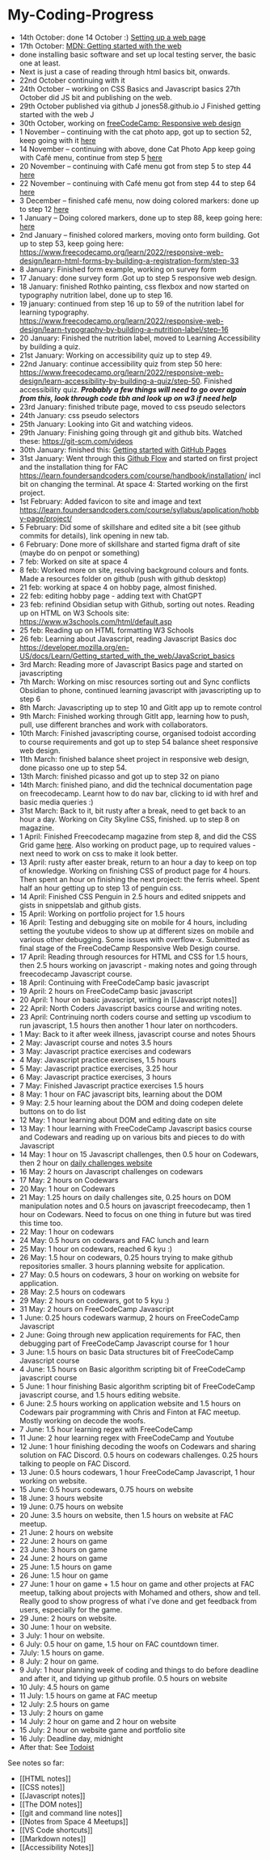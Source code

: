 # My-Coding-Progress


- 14th October: done 14 October :) [Setting up a web page](https://oliverjam.es/blog/complete-guide-to-making-web-pages/)
- 17th October: [MDN: Getting started with the web](https://developer.mozilla.org/en-US/docs/Learn/Getting_started_with_the_web)
- done installing basic software and set up local testing server, the basic one at least. 
- Next is just a case of reading through html basics bit, onwards. 
- 22nd October continuing with it
 - 24th October – working on CSS Basics and Javascript basics 27th October did JS bit and publishing on the web. 
 - 29th October published via github J jones58.github.io J  Finished getting started with the web J
 - 30th October, working on 	[freeCodeCamp: Responsive web design](https://www.freecodecamp.org/learn/2022/responsive-web-design/)
 - 1 November – continuing with the cat photo app, got up to section 52, keep going with it [here](https://www.freecodecamp.org/learn/2022/responsive-web-design/)
 - 14 November – continuing with above, done Cat Photo App keep going with Café menu, continue from step 5 [here](https://www.freecodecamp.org/learn/2022/responsive-web-design/)
 - 20 November – continuing with Café menu got from step 5 to step 44 [here](https://www.freecodecamp.org/learn/2022/responsive-web-design/)
 - 22 November – continuing with Café menu got from step 44 to step 64 [here](https://www.freecodecamp.org/learn/2022/responsive-web-design/)
 - 3 December – finished café menu, now doing colored markers: done up to step 12 [here](https://www.freecodecamp.org/learn/2022/responsive-web-design/learn-css-colors-by-building-a-set-of-colored-markers/step-13)
 - 1 January – Doing colored markers, done up to step 88, keep going here: [here](https://www.freecodecamp.org/learn/2022/responsive-web-design/learn-css-colors-by-building-a-set-of-colored-markers/step-13)
 - 2nd January – finished colored markers, moving onto form building. Got up to step 53, keep going here: <https://www.freecodecamp.org/learn/2022/responsive-web-design/learn-html-forms-by-building-a-registration-form/step-33> 
 - 8 January: Finished form example, working on survey form 
 - 17 January: done survey form .Got up to step 5 responsive web design. 
 - 18 January: finished Rothko painting, css flexbox and now started on typography nutrition label, done up to step 16. 
 - 19 january:  continued from step 16 up to 59 of the nutrition label for learning typography.  <https://www.freecodecamp.org/learn/2022/responsive-web-design/learn-typography-by-building-a-nutrition-label/step-16> 
 - 20 January: Finished the nutrition label, moved to Learning Accessibility by building a quiz. 
 - 21st January: Working on accessibility quiz  up to step 49. 
 - 22nd January: continue accessibility quiz from step 50 here: <https://www.freecodecamp.org/learn/2022/responsive-web-design/learn-accessibility-by-building-a-quiz/step-50>. Finished accessibility quiz. ***Probably a few things will need to go over again from this, look through code tbh and look up on w3 if need help***
 - 23rd January: finished tribute page, moved to css pseudo selectors
 - 24th January: css pseudo selectors
 - 25th January: Looking into Git and watching videos. 
 - 29th January: Finishing going through git and github bits. Watched these: <https://git-scm.com/videos> 
 - 30th January: finished this: [Getting started with GitHub Pages](https://docs.github.com/en/pages/getting-started-with-github-pages)
 - 31st January: Went through this [Github Flow](https://docs.github.com/en/get-started/quickstart/github-flow) and started on first project and the installation thing for FAC https://learn.foundersandcoders.com/course/handbook/installation/ incl bit on changing the terminal.  At space 4: Started working on the first project. 
 - 1st February: Added favicon to site and image and text https://learn.foundersandcoders.com/course/syllabus/application/hobby-page/project/  
 - 5 February: Did some of skillshare and edited site a bit (see github commits for details), link opening in new tab. 
 - 6 February: Done more of skillshare and started figma draft of site (maybe do on penpot or something)
 - 7 feb: Worked on site at space 4 
 - 8 feb: Worked more on site, resolving background colours and fonts. Made a resources folder on github (push with github desktop)
 - 21 feb: working at space 4 on hobby page, almost finished. 
 - 22 feb: editing hobby page - adding text with ChatGPT
 - 23 feb: refinind Obsidian setup with Github, sorting out notes. Reading up on HTML on W3 Schools site: https://www.w3schools.com/html/default.asp
 - 25 feb: Reading up on HTML formatting W3 Schools
 - 26 feb: Learning about Javascript, reading Javascript Basics doc https://developer.mozilla.org/en-US/docs/Learn/Getting_started_with_the_web/JavaScript_basics 
 - 3rd March: Reading more of Javascript Basics page and started on javascripting 
 - 7th March: Working on misc resources sorting out and Sync conflicts Obsidian to phone, continued learning javascript with javascripting up to step 6
 - 8th March: Javascripting up to step 10 and GitIt app up to remote control 
 - 9th March: Finished working through GitIt app, learning how to push, pull, use different branches and work with collaborators. 
 - 10th March: Finished javascripting course, organised todoist according to course requirements and got up to step 54 balance sheet responsive web design. 
 - 11th March: finished balance sheet project in responsive web design, done picasso one up to step 54. 
 - 13th March: finished picasso and got up to step 32 on piano 
 - 14th March: finished piano, and did the technical documentation page on freecodecamp. Learnt how to do nav bar, clicking to id with href and basic media queries :) 
 - 31st March: Back to it, bit rusty after a break, need to get back to an hour a day. Working on City Skyline CSS, finished. up to step 8 on magazine.
 - 1 April: Finished Freecodecamp magazine from step 8,  and did the CSS Grid game [here](https://cssgridgarden.com/). Also working on product page, up to required values - next need to work on css to make it look better.
 - 13 April: rusty after easter break, return to an hour a day to keep on top of knowledge. Working on finishing CSS of product page for 4 hours. Then spent an hour on finishing the next project: the ferris wheel. Spent half an hour getting up to step 13 of penguin css. 
 - 14 April: Finished CSS Penguin in 2.5 hours and edited snippets and gists in snippetslab and github gists. 
 - 15 April: Working on portfolio project for 1.5 hours
 - 16 April:  Testing and debugging site on mobile for 4 hours, including setting the youtube videos to show up at different sizes on mobile and various other debugging. Some issues with overflow-x. Submitted as final stage of the FreeCodeCamp Responsive Web Design course. 
 - 17 April: Reading through resources for HTML and CSS for 1.5 hours, then 2.5 hours working on javascript - making notes and going through freecodecamp Javascript course. 
 - 18 April: Continuing with FreeCodeCamp basic javascript
 - 19 April: 2 hours on FreeCodeCamp basic javascript 
 - 20 April: 1 hour on basic javascript, writing in [[Javascript notes]]
 - 22 April: North Coders Javascript basics course and writing notes. 
 - 23 April: Contrinuing north coders course and setting up vscodium to run javascript, 1.5 hours then another 1 hour later on northcoders. 
 - 1 May: Back to it after week illness, javascript course and notes 5hours
 - 2 May: Javascript course and notes 3.5 hours
 - 3 May: Javascript practice exercises and codewars
 - 4 May: Javascript practice exercises, 1.5 hours
 - 5 May:  Javascript practice exercises, 3.25 hour
 - 6 May:  Javascript practice exercises, 3 hours
 - 7 May: Finished Javascript practice exercises 1.5 hours
 - 8 May: 1 hour on FAC javascript bits, learning about the DOM 
 - 9 May: 2.5 hour learning about the DOM and doing codepen delete buttons on to do list
 - 12 May: 1 hour learning about DOM and editing date on site
 - 13 May: 1 hour learning with FreeCodeCamp Javascript basics course and Codewars and reading up on various bits and pieces to do with Javascript
 - 14 May: 1 hour on 15 Javascript challenges, then 0.5 hour on Codewars, then 2 hour on [daily challenges website](https://jones58.github.io/daily-challenges/)
 - 16 May: 2 hours on Javascript challenges on codewars
 - 17 May: 2 hours on Codewars
 - 20 May: 1 hour on Codewars
 - 21 May: 1.25 hours on daily challenges site, 0.25 hours on DOM manipulation notes and 0.5 hours on javascript freecodecamp, then 1 hour on Codewars. Need to focus on one thing in future but was tired this time too. 
 - 22 May: 1 hour on codewars
 - 24 May: 0.5 hours on codewars and FAC lunch and learn
 - 25 May: 1 hour on codewars, reached 6 kyu :) 
 - 26 May: 1.5 hour on codewars, 0.25 hours trying to make github repositories smaller. 3 hours planning website for application.
 -  27 May: 0.5 hours on codewars, 3 hour on working on website for application. 
 - 28 May: 2.5 hours on codewars 
 - 29 May: 2 hours on codewars, got to 5 kyu :)
 - 31 May: 2 hours on FreeCodeCamp Javascript
 - 1 June: 0.25 hours codewars warmup, 2 hours on FreeCodeCamp Javascript
 - 2 June: Going through new application requirements for FAC, then debugging part of FreeCodeCamp Javascript course for 1 hour
 - 3 June: 1.5 hours on basic Data structures bit of FreeCodeCamp Javascript course
 - 4 June: 1.5 hours on Basic algorithm scripting bit of FreeCodeCamp javascript course 
 - 5 June: 1 hour finishing Basic algorithm scripting bit of FreeCodeCamp javascript course, and 1.5 hours editing website.
 - 6 June: 2.5 hours working on application website and 1.5 hours on Codewars pair programming with Chris and Finton at FAC meetup. Mostly working on decode the woofs. 
 - 7 June: 1.5 hour learning regex with FreeCodeCamp
 - 11 June: 2 hour learning regex with FreeCodeCamp and Youtube
 - 12 June: 1 hour finishing decoding the woofs on Codewars and sharing solution on FAC Discord. 0.5 hours on codewars challenges. 0.25 hours talking to people on FAC Discord. 
 - 13 June: 0.5 hours codewars, 1 hour FreeCodeCamp Javascript, 1 hour working on website. 
 - 15 June: 0.5 hours codewars, 0.75 hours on website
 - 18 June: 3 hours website
 - 19 June: 0.75 hours on website
 - 20 June: 3.5 hours on website, then 1.5 hours on website at FAC meetup. 
 - 21 June: 2 hours on website 
 - 22 June: 2 hours on game 
 - 23 June: 3 hours on game
 - 24 June: 2 hours on game
 - 25 June: 1.5 hours on game
 - 26 June: 1.5 hour on game 
 - 27 June: 1 hour on game  + 1.5 hour on game and other projects at FAC meetup, talking about projects with Mohamed and others, show and tell. Really good to show progress of what i've done and get feedback from users, especially for the game. 
 - 29 June: 2 hours on website. 
 - 30 June: 1 hour on website. 
 - 3 July: 1 hour on website.
- 6 July: 0.5 hour on game, 1.5 hour on FAC countdown timer. 
- 7July:  1.5 hours on game. 
- 8 July: 2 hour on game. 
- 9 July: 1 hour planning week of coding and things to do before deadline and after it, and tidying up github profile.  0.5 hours on website
- 10 July: 4.5 hours on game
- 11 July: 1.5 hours on game at FAC meetup 
- 12 July: 2.5 hours on game
- 13 July: 2 hours on game
- 14 July: 2 hour on game and 2 hour on website
- 15 July: 2 hour on website game and portfolio site
- 16 July: Deadline day, midnight
 - After that: See [Todoist](https://todoist.com/app/)
 
See notes so far:
- [[HTML notes]]
- [[CSS notes]]
- [[Javascript notes]]
- [[The DOM notes]] 
- [[git and command line notes]]
- [[Notes from Space 4 Meetups]]
- [[VS Code shortcuts]]
- [[Markdown notes]]
- [[Accessibility Notes]]




